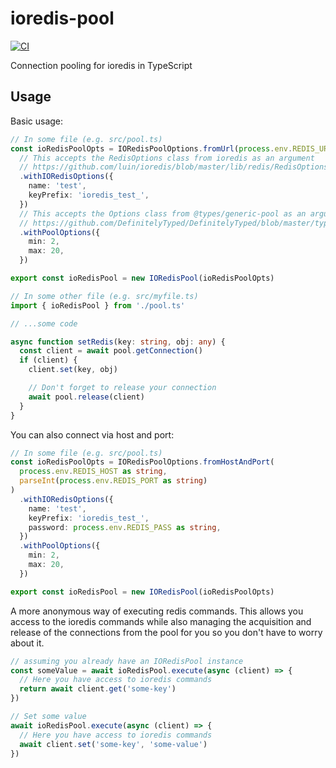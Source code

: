 # ioredis-pool

[![CI](https://github.com/StephenMP/ioredis-pool/actions/workflows/CI.yaml/badge.svg?branch=main&event=push)](https://github.com/StephenMP/ioredis-pool/actions/workflows/CI.yaml)

Connection pooling for ioredis in TypeScript

## Usage

Basic usage:

```typescript
// In some file (e.g. src/pool.ts)
const ioRedisPoolOpts = IORedisPoolOptions.fromUrl(process.env.REDIS_URL as string)
  // This accepts the RedisOptions class from ioredis as an argument
  // https://github.com/luin/ioredis/blob/master/lib/redis/RedisOptions.ts
  .withIORedisOptions({
    name: 'test',
    keyPrefix: 'ioredis_test_',
  })
  // This accepts the Options class from @types/generic-pool as an argument
  // https://github.com/DefinitelyTyped/DefinitelyTyped/blob/master/types/generic-pool/index.d.ts#L36
  .withPoolOptions({
    min: 2,
    max: 20,
  })

export const ioRedisPool = new IORedisPool(ioRedisPoolOpts)

// In some other file (e.g. src/myfile.ts)
import { ioRedisPool } from './pool.ts'

// ...some code

async function setRedis(key: string, obj: any) {
  const client = await pool.getConnection()
  if (client) {
    client.set(key, obj)

    // Don't forget to release your connection
    await pool.release(client)
  }
}
```

You can also connect via host and port:

```typescript
// In some file (e.g. src/pool.ts)
const ioRedisPoolOpts = IORedisPoolOptions.fromHostAndPort(
  process.env.REDIS_HOST as string,
  parseInt(process.env.REDIS_PORT as string)
)
  .withIORedisOptions({
    name: 'test',
    keyPrefix: 'ioredis_test_',
    password: process.env.REDIS_PASS as string,
  })
  .withPoolOptions({
    min: 2,
    max: 20,
  })

export const ioRedisPool = new IORedisPool(ioRedisPoolOpts)
```

A more anonymous way of executing redis commands. This allows you access to the ioredis commands while also managing the acquisition and release of the connections from the pool for you so you don't have to worry about it.

```typescript
// assuming you already have an IORedisPool instance
const someValue = await ioRedisPool.execute(async (client) => {
  // Here you have access to ioredis commands
  return await client.get('some-key')
})

// Set some value
await ioRedisPool.execute(async (client) => {
  // Here you have access to ioredis commands
  await client.set('some-key', 'some-value')
})
```
